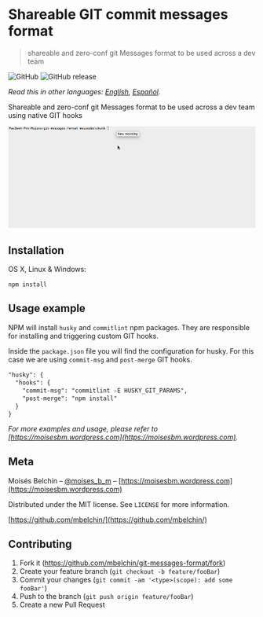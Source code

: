 # Shareable GIT commit messages format
> shareable and zero-conf git Messages format to be used across a dev team

![GitHub](https://img.shields.io/github/license/mashape/apistatus.svg)
![GitHub release](https://img.shields.io/github/release/mbelchin/git-messages-format.svg)



*Read this in other languages: [English](README.md), [Español](README.es.md).*

Shareable and zero-conf git Messages format to be used across a dev team using
native GIT hooks

![](example.gif)

## Installation

OS X, Linux & Windows:

```
npm install
```

## Usage example

NPM will install `husky` and `commitlint` npm packages. They are responsible for
installing and triggering custom GIT hooks.

Inside the `package.json` file you will find the configuration for husky.
For this case we are using `commit-msg` and `post-merge` GIT hooks.

```
"husky": {
  "hooks": {
    "commit-msg": "commitlint -E HUSKY_GIT_PARAMS",
    "post-merge": "npm install"
  }
}
```

_For more examples and usage, please refer to [https://moisesbm.wordpress.com](https://moisesbm.wordpress.com)._

## Meta

Moisés Belchín – [@moises_b_m](https://twitter.com/moises_b_m) – [https://moisesbm.wordpress.com](https://moisesbm.wordpress.com)

Distributed under the MIT license. See ``LICENSE`` for more information.

[https://github.com/mbelchin/](https://github.com/mbelchin/)

## Contributing

1. Fork it (<https://github.com/mbelchin/git-messages-format/fork>)
2. Create your feature branch (`git checkout -b feature/fooBar`)
3. Commit your changes (`git commit -am '<type>(scope): add some fooBar'`)
4. Push to the branch (`git push origin feature/fooBar`)
5. Create a new Pull Request

